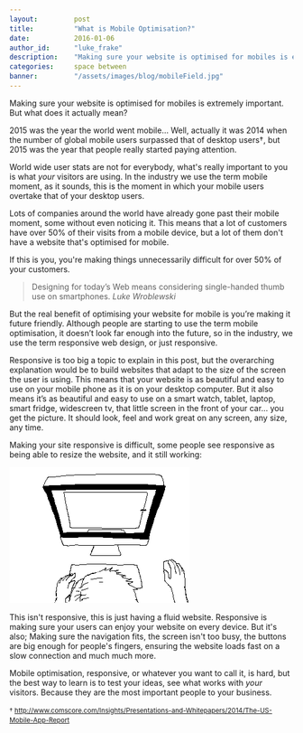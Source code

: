```yaml
---
layout: 		post
title:  		"What is Mobile Optimisation?"
date:   		2016-01-06
author_id:      "luke_frake"
description:	"Making sure your website is optimised for mobiles is extremly important. But what does it mean?"
categories: 	space between
banner:			"/assets/images/blog/mobileField.jpg"
---
```


Making sure your website is optimised for mobiles is extremely important. But what does it actually mean?

2015 was the year the world went mobile&hellip; Well, actually it was 2014 when the number of global mobile users surpassed that of desktop users&#8224;, but 2015 was the year that people really started paying attention.

World wide user stats are not for everybody, what's really important to you is what _your_ visitors are using. In the industry we use the term mobile moment, as it sounds, this is the moment in which your mobile users overtake that of your desktop users.

Lots of companies around the world have already gone past their mobile moment, some without even noticing it. This means that a lot of customers have over 50% of their visits from a mobile device, but a lot of them don't have a website that's optimised for mobile.

If this is you, you're making things unnecessarily difficult for over 50% of your customers.

<blockquote>
	Designing for today’s Web means considering single-handed thumb use on smartphones.
	<cite>Luke Wroblewski</cite>
</blockquote>

But the real benefit of optimising your website for mobile is you’re making it future friendly. Although people are starting to use the term mobile optimisation, it doesn’t look far enough into the future, so in the industry, we use the term responsive web design, or just responsive.

Responsive is too big a topic to explain in this post, but the overarching explanation would be to build websites that adapt to the size of the screen the user is using. This means that your website is as beautiful and easy to use on your mobile phone as it is on your desktop computer. But it also means it’s as beautiful and easy to use on a smart watch, tablet, laptop, smart fridge, widescreen tv, that little screen in the front of your car&hellip; you get the picture. It should look, feel and work great on any screen, any size, any time.

Making your site responsive is difficult, some people see responsive as being able to resize the website, and it still working:

<img src="/assets/images/blog/responsive.gif" alt="Person resizing web browser" class="img img-vMargin">

This isn't responsive, this is just having a fluid website. Responsive is making sure your users can enjoy your website on every device. But it's also; Making sure the navigation fits, the screen isn't too busy, the buttons are big enough for people's fingers, ensuring the website loads fast on a slow connection and much much more.

Mobile optimisation, responsive, or whatever you want to call it, is hard, but the best way to learn is to test your ideas, see what works with _your_ visitors. Because they are the most important people to your business.

<small>&#8224; http://www.comscore.com/Insights/Presentations-and-Whitepapers/2014/The-US-Mobile-App-Report</small>